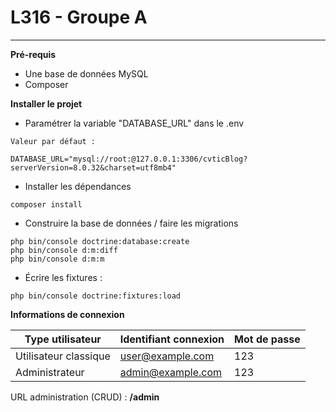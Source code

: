 # L316 - Groupe A

---

**Pré-requis**

- Une base de données MySQL
- Composer

**Installer le projet**

- Paramétrer la variable "DATABASE_URL" dans le .env

````
Valeur par défaut :

DATABASE_URL="mysql://root:@127.0.0.1:3306/cvticBlog?serverVersion=8.0.32&charset=utf8mb4"
````

- Installer les dépendances

```` shell
composer install
````

- Construire la base de données / faire les migrations

```` shell
php bin/console doctrine:database:create
php bin/console d:m:diff
php bin/console d:m:m
````

- Écrire les fixtures :

```` shell
php bin/console doctrine:fixtures:load
````

**Informations de connexion**

| Type utilisateur      | Identifiant connexion | Mot de passe |
|-----------------------|-----------------------|--------------|
| Utilisateur classique | user@example.com      | 123          |
| Administrateur        | admin@example.com     | 123          |

URL administration (CRUD) : **/admin**